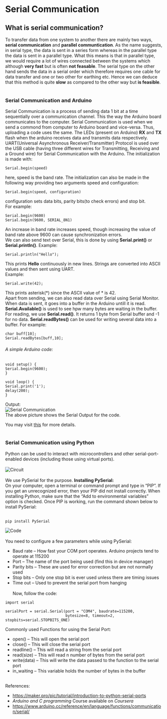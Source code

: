 # Serial Communication
## What is serial communication?
To transfer data from one system to another there are mainly two ways, **serial communication** and **parallel communtication**. As the name suggests, in serial type, the data is sent in a series form whereas in the parallel type the data is sent in a parallel type. What this means is that in parallel type, we would require a lot of wires connected between the systems which although **very fast** but is often **not feasable**. The serial type on the other hand sends the data in a serial order which therefore requires one cable for data transfer and one or two other for earthing etc. Hence we can deduce that this method is quite **slow** as compared to the other way but **is feasible**.<br><br>
### Serial Communication and Arduino
Serial Communication is a process of sending data 1 bit at a time sequentially over a communication channel. This the way the Arduino board communicates to the computer. Serial Communication is used when we send a commond from computer to Arduino board and vice-versa. Thus, uploading a code uses the same. The LEDs (present on Arduino) **RX** and **TX** flash when the arduino receives data and transmits data respectively.<br>
UART(Universal Asynchronous Receiver/Transmitter) Protocol is used over the USB cable (having three different wires for Transmitting, Receiving and a Ground wire) for Serial Communication with the Arduino. The initialization is made with:<br>
~~~
Serial.begin(speed)
~~~
here, speed is the band rate. The initialization can also be made in the following way providing two arguments speed and configuration:<br>
~~~
Serial.begin(speed, configuration)
~~~
configuration sets data bits, parity bits(to check errors) and stop bit.<br>
For example:<br>
~~~
Serial.begin(9600)
Serial.begin(9600, SERIAL_8N1)
~~~

An increase in band rate increases speed, though increasing the value of band rate above 9600 can cause synchronization errors.<br>We can also send text over Serial, this is done by using **Serial.print()** or **Serial.println()**. Example:
~~~ 
Serial.println("Hello");
~~~
This prints **Hello** continuously in new lines. Strings are converted into ASCII values and then sent using UART.<br>
Example:
~~~
Serial.write(42);
~~~
This prints asterisk(\*) since the ASCII value of * is 42.<br>
Apart from sending, we can also read data over Serial using Serial Monitor. When data is sent, it goes into a buffer in the Arduino untill it is read. **Serial.Available()** is used to see hpw many bytes are waiting in the buffer. For reading, we use **Serial.read()**. It returns 1 byte from Serial buffer and -1 for no data. **Serial.readBytes()** can be used for writing several data into a buffer. For example:
~~~
char buff[10];
Serial.readBytes[buff,10];
~~~
###### A simple Arduino code:<br>
~~~
void setup() {
Serial.begin(9600);
}

void loop() {
Serial.print('1');
delay(200);
}
~~~
Output:<br>
![Serial Communication](https://cdn.instructables.com/FOO/XDSD/J7JMSYT1/FOOXDSDJ7JMSYT1.LARGE.jpg?auto=webp&frame=1&fit=bounds)<br>
The above picture shows the Serial Output for the code.<br>

You may visit 
[this](https://www.arduino.cc/reference/en/language/functions/communication/serial/)
for more details.<br><br>
### Serial Communication using Python
Python can be used to interact with microcontrollers and other serial-port-enabled devices (including those using virtual ports). <br><br>
![Circuit](https://maker.pro/storage/3ZalKvD/3ZalKvDI6JPuLpMCvWxz2oBSmXKVYf7QkYM8gOTB.jpeg)
<br><br>We use PySerial for the purpose. **Installing PySerial:**<br>
On your computer, open a terminal or command prompt and type in “PIP”. If you get an unrecognized error, then your PIP did not install correctly. When installing Python, make sure that the “Add to environmental variables” option is checked. Once PIP is working, run the command shown below to install PySerial:<br><br>
~~~
pip install PySerial
~~~
![Code](https://maker.pro/storage/GUHsXPu/GUHsXPuNUHsokHAOP5zJtPiLlj99w8WUhPWOuhu3.jpeg)<br><br>
You need to configure a few parameters while using PySerial:<br>
* Baud rate – How fast your COM port operates. Arduino projects tend to operate at 115200
* Port – The name of the port being used (find this in device manager)
* Parity bits – These are used for error correction but are not normally used
* Stop bits – Only one stop bit is ever used unless there are timing issues
* Time out – Used to prevent the serial port from hanging<br><br>
Now, follow the code:<br>
~~~
import serial

serialPort = serial.Serial(port = "COM4", baudrate=115200,
                           bytesize=8, timeout=2, stopbits=serial.STOPBITS_ONE)
~~~
Commonly used Functions for using the Serial Port:
* open() – This will open the serial port
* close() – This will close the serial port
* readline() – This will read a string from the serial port
* read(size) – This will read n number of bytes from the serial port
* write(data) – This will write the data passed to the function to the serial port
* in_waiting – This variable holds the number of bytes in the buffer<br><br>

References:<br>
* https://maker.pro/pic/tutorial/introduction-to-python-serial-ports
* *Arduino and C programming* Course available on *Coursera*
* https://www.arduino.cc/reference/en/language/functions/communication/serial/
